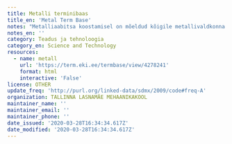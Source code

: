 ```yaml
---
title: Metalli terminibaas
title_en: 'Metal Term Base'
notes: "Metalliaabitsa koostamisel on mõeldud kõigile metallivaldkonna kutseõppuritele kuid eriti neile, kelle emakeeleks on vene keel. Valim hõlmab kutsekeskhariduse taseme ehk 4.taseme sõnavara ning kaetud on kõik kutsed - metallilõikepinkidel töötaja, keevitaja ja lukksepp. Esialgu on sõnaseletused ainult eesti keeles ning vaste antud ainult vene keeles. Kuna terminibaasi koostamine on pidev protsess, siis täieneb see pidevalt. Terminibaas saab olema aktiivses kasutuses mitte ainult erialase eesti keele moodulis vaid ka teistes moodulites (erialane inglise keel, lõimitud üldpädevused). Artiklite koostamise ja pildimaterjali lisamise võimalus on aga olemas kõigil keelehuvilistel õpetajatel ja õpilastel. Esialgne märksõnade valiku teinud terminikomisjoni kuulusid TL Mehaanikakooli metallivaldkonna kutseõpetajad Vladimir Shukis ja Ruslan Ratko ning eesti keele õpetaja Jelena Feklistova. Sellele lisas Anu Kull seletused ning süstematiseeris terminid.\r\nKokku: 1347 terminit\r\nKeeled: et, ru"
notes_en: ''
category: Teadus ja tehnoloogia
category_en: Science and Technology
resources:
  - name: metall
    url: 'https://term.eki.ee/termbase/view/4278241'
    format: html
    interactive: 'False'
license: OTHER
update_freq: 'http://purl.org/linked-data/sdmx/2009/code#freq-A'
organization: TALLINNA LASNAMÄE MEHAANIKAKOOL
maintainer_name: ''
maintainer_email: ''
maintainer_phone: ''
date_issued: '2020-03-28T16:34:34.617Z'
date_modified: '2020-03-28T16:34:34.617Z'
---
```

